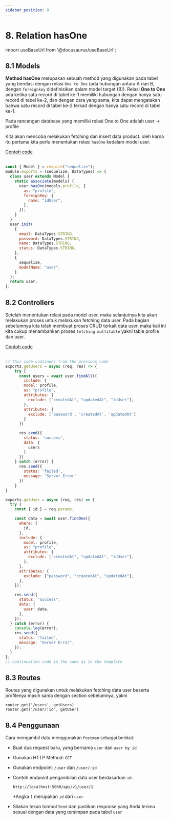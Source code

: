 ```yaml
---
sidebar_position: 8
---
```


# 8. Relation hasOne

import useBaseUrl from '@docusaurus/useBaseUrl';

## 8.1 Models

**Method hasOne** merupakan sebuah method yang digunakan pada tabel yang berelasi dengan relasi `One to One` (ada hubungan antara A dan B, dengan `foreignkey` didefinisikan dalam model target (B)).  Relasi **One to One** ada ketika satu record di tabel ke-1 memiliki hubungan dengan hanya satu record di tabel ke-2, dan dengan cara yang sama, kita dapat mengatakan bahwa satu record di tabel ke-2 terkait dengan hanya satu record di tabel ke-1.

Pada rancangan database yang memiliki relasi One to One adalah user &rarr; profile

Kita akan mencoba melakukan fetching dan insert data product. oleh karna itu pertama kita perlu menentukan relasi `hasOne` kedalam model user.

<a class="btn-example-code" href="https://github.com/demo-dumbways/ebook-code-results-stage-2-backend/tree/5-expressjs-fundamental/src">
Contoh code
</a>

<br />
<br />

```js title=models/user.js {5-9}
const { Model } = require("sequelize");
module.exports = (sequelize, DataTypes) => {
  class user extends Model {
    static associate(models) {
      user.hasOne(models.profile, {
        as: "profile",
        foreignKey: {
          name: "idUser",
        },
      });
    }
  }
  user.init(
    {
      email: DataTypes.STRING,
      password: DataTypes.STRING,
      name: DataTypes.STRING,
      status: DataTypes.STRING,
    },
    {
      sequelize,
      modelName: "user",
    }
  );
  return user;
};
```

## 8.2 Controllers

Setelah menentukan relasi pada model user, maka selanjutnya kita akan melakukan proses untuk melakukan fetching data user. Pada bagian sebelumnya kita telah membuat proses CRUD terkait data user, maka kali ini kita cukup menambahkan proses `fetching multitable` yakni table profile dan user.

<a class="btn-example-code" href="https://github.com/demo-dumbways/ebook-code-results-stage-2-backend/tree/5-expressjs-fundamental/src">
Contoh code
</a>

<br />
<br />

```js title=controllers/user.js {5-10,38-44}
// this code continues from the previous code
exports.getUsers = async (req, res) => {
    try {
      const users = await user.findAll({
        include: {
        model: profile,
        as: "profile",
        attributes: {
          exclude: ["createdAt", "updatedAt", "idUser"],
        },
        attributes: {
          exclude: ['password', 'createdAt', 'updatedAt']
        }
      })

      res.send({
        status: 'success',
        data: {
          users
        }
      })
    } catch (error) {
      res.send({
        status: 'failed',
        message: 'Server Error'
      })
    }
}

exports.getUser = async (req, res) => {
  try {
    const { id } = req.params;

    const data = await user.findOne({
      where: {
        id,
      },
      include: {
        model: profile,
        as: "profile",
        attributes: {
          exclude: ["createdAt", "updatedAt", "idUser"],
        },
      },
      attributes: {
        exclude: ["password", "createdAt", "updatedAt"],
      },
    });

    res.send({
      status: "success",
      data: {
        user: data,
      },
    });
  } catch (error) {
    console.log(error);
    res.send({
      status: "failed",
      message: "Server Error",
    });
  }
};
// continuation code is the same as in the template
```

## 8.3 Routes

Routes yang digunakan untuk melakukan fetching data user beserta profilenya masih sama dengan section sebelumnya, yakni 

```
router.get('/users', getUsers)
router.get('/user/:id', getUser)
```

## 8.4 Penggunaan

Cara mengambil data menggunakan `Postman` sebagai berikut:

- Buat dua request baru, yang bernama `user` dan `user by id`
- Gunakan HTTP Method: `GET`
- Gunakan endpoint: `/user` dan `/user/:id`
- Contoh endpoint pengambilan data user berdasarkan `id`:

  ```
  http://localhost:5000/api/v1/user/1
  ```
  \*Angka `1` merupakan `id` dari `user`
- Silakan tekan tombol `Send` dan pastikan response yang Anda terima sesuai dengan data yang tersimpan pada tabel `user`
        